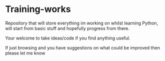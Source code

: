 # Training-works
Repository that will store everything im working on whilst learning Python, will start from basic stuff and hopefully progress from there.

Your welcome to take ideas/code if you find anything useful.

If just browsing and you have suggestions on what could be improved then please let me know
